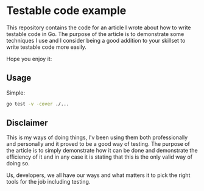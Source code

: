 # Testable code example

This repository contains the code for an article I wrote about how to write testable code in Go. The purpose of the article is to demonstrate some techniques I use and I consider being a good addition to your skillset to write testable code more easily.

Hope you enjoy it: <Link to come>

## Usage

Simple:

```sh
go test -v -cover ./...
```

## Disclaimer

This is my ways of doing things, I'v been using them both professionally and personally and it proved to be a good way of testing. The purpose of the article is to simply demonstrate how it can be done and demonstrate the efficiency of it and in any case it is stating that this is the only valid way of doing so.

Us, developers, we all have our ways and what matters it to pick the right tools for the job including testing.
